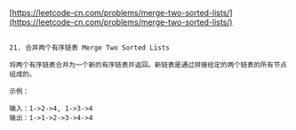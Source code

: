 [https://leetcode-cn.com/problems/merge-two-sorted-lists/](https://leetcode-cn.com/problems/merge-two-sorted-lists/)

```

21. 合并两个有序链表 Merge Two Sorted Lists

将两个有序链表合并为一个新的有序链表并返回。新链表是通过拼接给定的两个链表的所有节点组成的。 

示例：

输入：1->2->4, 1->3->4
输出：1->1->2->3->4->4

```